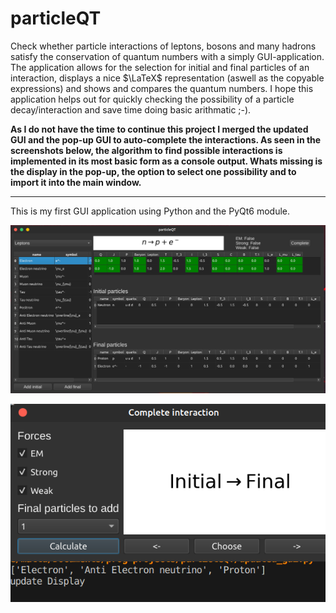 # particleQT

Check whether particle interactions of leptons, bosons and many hadrons satisfy the conservation of quantum numbers with a simply GUI-application.
The application allows for the selection for initial and final particles of an interaction, displays a nice $\LaTeX$ representation (aswell as the copyable expressions) and 
shows and compares the quantum numbers.
I hope this application helps out for quickly checking the possibility of a particle decay/interaction and save time doing basic arithmatic ;-). 

**As I do not have the time to continue this project I merged the updated GUI and the pop-up GUI to auto-complete the interactions. As seen in the screenshots below, the algorithm to find possible interactions is implemented in its most basic form as a console output. Whats missing is the display in the pop-up, the option to select one possibility and to import it into the main window.**

---
This is my first GUI application using Python and the PyQt6 module.

![Screenshot MainGUI](/img/gui1.png)

![Screenshot PopUp](/img/gui2.png)
